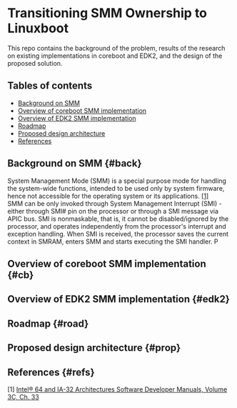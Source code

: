 # Transitioning SMM Ownership to Linuxboot

This repo contains the background of the problem, results of the research on existing implementations in coreboot and EDK2, and the design of the proposed solution.

## Tables of contents
 - [Background on SMM](#back)
 - [Overview of coreboot SMM implementation](#cb)
 - [Overview of EDK2 SMM implementation](#edk2)
 - [Roadmap](#road)
 - [Proposed design architecture](#prop)
 - [References](#refs)

## Background on SMM {#back}
System Management Mode (SMM) is a special purpose mode for handling the system-wide functions, intended to be used only by system firmware, hence not accessible for the operating system or its applications. [[1]](#1)\
SMM can be only invoked through System Management Interrupt (SMI) - either through SMI# pin on the processor or through a SMI message via APIC bus. SMI is nonmaskable, that is, it cannot be disabled/ignored by the processor,
and operates independently from the processor's interrupt and exception handling. When SMI is received, the processor saves the current context in SMRAM, enters SMM and starts executing the SMI handler. P


## Overview of coreboot SMM implementation {#cb}

## Overview of EDK2 SMM implementation {#edk2}

## Roadmap {#road}

## Proposed design architecture {#prop}

## References {#refs}
<a id="1">[1]</a> [Intel® 64 and IA-32 Architectures Software Developer Manuals, Volume 3C, Ch. 33](https://www.intel.com/content/www/us/en/developer/articles/technical/intel-sdm.html)
